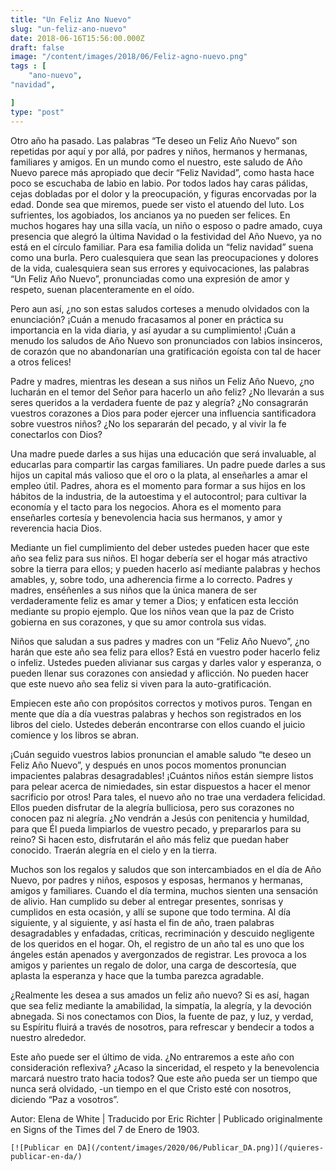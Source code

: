 ```yaml
---
title: "Un Feliz Ano Nuevo"
slug: "un-feliz-ano-nuevo"
date: 2018-06-16T15:56:00.000Z
draft: false
image: "/content/images/2018/06/Feliz-agno-nuevo.png"
tags : [
    "ano-nuevo",
"navidad",

]
type: "post"
---
```


   Otro año ha pasado. Las palabras “Te deseo un Feliz Año Nuevo” son repetidas por aquí y por allá, por padres y niños, hermanos y hermanas, familiares y amigos. En un mundo como el nuestro, este saludo de Año Nuevo parece más apropiado que decir “Feliz Navidad”, como hasta hace poco se escuchaba de labio en labio. Por todos lados hay caras pálidas, cejas dobladas por el dolor y la preocupación, y figuras encorvadas por la edad. Donde sea que miremos, puede ser visto el atuendo del luto. Los sufrientes, los agobiados, los ancianos ya no pueden ser felices. En muchos hogares hay una silla vacía, un niño o esposo o padre amado, cuya presencia que alegró la última Navidad o la festividad del Año Nuevo, ya no está en el círculo familiar. Para esa familia dolida un “feliz navidad” suena como una burla. Pero cualesquiera que sean las preocupaciones y dolores de la vida, cualesquiera sean sus errores y equivocaciones, las palabras “Un Feliz Año Nuevo”, pronunciadas como una expresión de amor y respeto, suenan placenteramente en el oído.

 Pero aun así, ¿no son estas saludos corteses a menudo olvidados con la enunciación? ¡Cuán a menudo fracasamos al poner en práctica su importancia en la vida diaria, y así ayudar a su cumplimiento! ¡Cuán a menudo los saludos de Año Nuevo son pronunciados con labios insinceros, de corazón que no abandonarían una gratificación egoísta con tal de hacer a otros felices!

 Padre y madres, mientras les desean a sus niños un Feliz Año Nuevo, ¿no lucharán en el temor del Señor para hacerlo un año feliz? ¿No llevarán a sus seres queridos a la verdadera fuente de paz y alegría? ¿No consagrarán vuestros corazones a Dios para poder ejercer una influencia santificadora sobre vuestros niños? ¿No los separarán del pecado, y al vivir la fe conectarlos con Dios?

 Una madre puede darles a sus hijas una educación que será invaluable, al educarlas para compartir las cargas familiares. Un padre puede darles a sus hijos un capital más valioso que el oro o la plata, al enseñarles a amar el empleo útil. Padres, ahora es el momento para formar a sus hijos en los hábitos de la industria, de la autoestima y el autocontrol; para cultivar la economía y el tacto para los negocios. Ahora es el momento para enseñarles cortesía y benevolencia hacia sus hermanos, y amor y reverencia hacia Dios.

 Mediante un fiel cumplimiento del deber ustedes pueden hacer que este año sea feliz para sus niños. El hogar debería ser el hogar más atractivo sobre la tierra para ellos; y pueden hacerlo así mediante palabras y hechos amables, y, sobre todo, una adherencia firme a lo correcto. Padres y madres, enséñenles a sus niños que la única manera de ser verdaderamente feliz es amar y temer a Dios; y enfaticen esta lección mediante su propio ejemplo. Que los niños vean que la paz de Cristo gobierna en sus corazones, y que su amor controla sus vidas.

 Niños que saludan a sus padres y madres con un “Feliz Año Nuevo”, ¿no harán que este año sea feliz para ellos? Está en vuestro poder hacerlo feliz o infeliz. Ustedes pueden alivianar sus cargas y darles valor y esperanza, o pueden llenar sus corazones con ansiedad y aflicción. No pueden hacer que este nuevo año sea feliz si viven para la auto-gratificación.

 Empiecen este año con propósitos correctos y motivos puros. Tengan en mente que día a día vuestras palabras y hechos son registrados en los libros del cielo. Ustedes deberán encontrarse con ellos cuando el juicio comience y los libros se abran.

 ¡Cuán seguido vuestros labios pronuncian el amable saludo “te deseo un Feliz Año Nuevo”, y después en unos pocos momentos pronuncian impacientes palabras desagradables! ¡Cuántos niños están siempre listos para pelear acerca de nimiedades, sin estar dispuestos a hacer el menor sacrificio por otros! Para tales, el nuevo año no trae una verdadera felicidad. Ellos pueden disfrutar de la alegría bulliciosa, pero sus corazones no conocen paz ni alegría. ¿No vendrán a Jesús con penitencia y humildad, para que Él pueda limpiarlos de vuestro pecado, y prepararlos para su reino? Si hacen esto, disfrutarán el año más feliz que puedan haber conocido. Traerán alegría en el cielo y en la tierra.

 Muchos son los regalos y saludos que son intercambiados en el día de Año Nuevo, por padres y niños, esposos y esposas, hermanos y hermanas, amigos y familiares. Cuando el día termina, muchos sienten una sensación de alivio. Han cumplido su deber al entregar presentes, sonrisas y cumplidos en esta ocasión, y allí se supone que todo termina. Al día siguiente, y al siguiente, y así hasta el fin de año, traen palabras desagradables y enfadadas, críticas, recriminación y descuido negligente de los queridos en el hogar. Oh, el registro de un año tal es uno que los ángeles están apenados y avergonzados de registrar. Les provoca a los amigos y parientes un regalo de dolor, una carga de descortesía, que aplasta la esperanza y hace que la tumba parezca agradable.

 ¿Realmente les desea a sus amados un feliz año nuevo? Si es así, hagan que sea feliz mediante la amabilidad, la simpatía, la alegría, y la devoción abnegada. Si nos conectamos con Dios, la fuente de paz, y luz, y verdad, su Espíritu fluirá a través de nosotros, para refrescar y bendecir a todos a nuestro alrededor.

 Este año puede ser el último de vida. ¿No entraremos a este año con consideración reflexiva? ¿Acaso la sinceridad, el respeto y la benevolencia marcará nuestro trato hacia todos? Que este año pueda ser un tiempo que nunca será olvidado, -un tiempo en el que Cristo esté con nosotros, diciendo “Paz a vosotros”.

 Autor: Elena de White | Traducido por Eric Richter | Publicado originalmente en Signs of the Times del 7 de Enero de 1903.

    [![Publicar en DA](/content/images/2020/06/Publicar_DA.png)](/quieres-publicar-en-da/) 